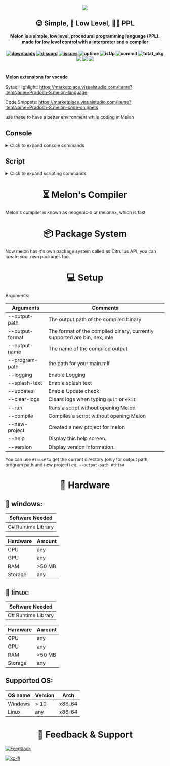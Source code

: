 <p align="center">
  <img
    src="https://user-images.githubusercontent.com/69463173/158062823-ea321f58-0fdc-44f0-a3c2-143848e7f8f0.png"
  >
  <h2 align="center">😉 Simple, 💾 Low Level, 👨‍💻 PPL</h2>
  <h4 align="center">Melon is a simple, low level, procedural programming language (PPL). made for low level control with a interpreter and a compiler<h4>
</p>
  
<p align="center">
  <a href="https://github.com/pradosh-arduino/Melon-Language/releases"><img src="https://img.shields.io/github/downloads/pradosh-arduino/Melon-Language/total?style=flat-square" alt="downloads"></a>
<a href="https://discord.gg/ChP4RMgcKG"><img src="https://img.shields.io/discord/902455221039530004?style=flat-square" alt="discord"></a>
<a href="https://github.com/pradosh-arduino/Melon-Language/issues"><img src="https://img.shields.io/github/issues/pradosh-arduino/Melon-Language?style=flat-square" alt="issues"></a>
<img src="https://img.shields.io/uptimerobot/ratio/m790982313-6e394aca6d9e2adb44b814f0?style=flat-square" alt="uptime">
<img src="https://img.shields.io/uptimerobot/status/m790982313-6e394aca6d9e2adb44b814f0?style=flat-square" alt="isUp">
<img src="https://img.shields.io/github/last-commit/pradosh-arduino/Melon-Language?style=flat-square" alt="commit">
<img src="https://shields-staging.herokuapp.com/github/directory-file-count/pradosh-arduino/Citrullus-Packages?label=Total%20Citrullus%20Packages&style=flat-square" alt="totat_pkg">
<img src="https://img.shields.io/badge/dependents-C%23%20Runtime-orange?style=flat-square">
<img src="https://img.shields.io/visual-studio-marketplace/stars/Pradosh-S.melon-language?color=blue&label=Language%20Server&logo=visual-studio-code&logoColor=blue&style=flat-square">
<a href="https://www.reddit.com/r/Melon_Language"><img src="https://img.shields.io/badge/Reddit-r%2FMelon__Language-red?style=flat-square&logo=reddit"></a>
  
#
  
**Melon extensions for vscode**
  
  Sytax Highlight: https://marketplace.visualstudio.com/items?itemName=Pradosh-S.melon-language
  
  Code Snippets: https://marketplace.visualstudio.com/items?itemName=Pradosh-S.melon-code-snippets
  
use these to have a better environment while coding in Melon
  
## Console
<details>
  <summary>Click to expand console commands</summary>

|     Commands    |                                                    Info                                                    |           Syntax           |
|-----------------|------------------------------------------------------------------------------------------------------------|----------------------------|
| >               |  move the cursor right by 1                                                                                |  >                         |
| <               |    move the cursor left by 1                                                                               |  <                         |
| +               |  add the Address that is selected in cursor                                                                |  +                         |
| -               |    subtract the Address that is selected in cursor                                                         | -                          |
| ;               |    print the Array in the screen                                                                           | ;                          |
| compile         |   compile the values into a executable file                                                                | compile                    |
| clear           |   clears the screen                                                                                        | clear                      |
| reset           |   resets all address                                                                                       | reset                      |
| run             |   runs the script                                                                                          | run                        |
| cta             |   prints the addresses in text format                                                                      | cta                        |
| write           |   writes a custom value into address                                                                       |  write \n <value>          |
| copy            |   copy the address to the cursor position                                                                  |  copy \n <value>           |
| if              |   (UNFINISHED) check if the address is <your_value> or not                                                 |                            |
| calc            |   do math                                                                                                  |  calc \n <value>           |
| var             |   save a variable                                                                                          |  var \n <var_name> \n <value> |
| change-var      |   change variable value                                                                                    |  change-var \n <var_name> \n <value>|
| delete-var      |   Remove a variable                                                                                        |  delete-var \n <val_name>  |
| delete-all-vars |  Remove All variables                                                                                      |  delete-all-vars           |
| lock-var        |  lock a variable                                                                                           | lock-var \n name           |
| importl         |  Import build in libraries                                                                                 |  importl \n <library_name> |
| load-pkg        |  loads a package                                                                                           |  load-pkg \n <name>        |
| gen-pkg         |  generates a package with main.mlf                                                                         |  gen-pkg                   |
| fetch-pkg       |  downloads a pkg from [Citrullus Server](https://cdn.jsdelivr.net/gh/pradosh-arduino/Citrullus-Packages/)  |  fetch-pkg \n <name>       |
|  time           |  shows time it even has like `time.month` to show current month or `time.day` or `time.week` etc           |  time                      |
| quit/exit       |   closes melon                                                                                             |  quit (OR) exit            |
 
### Graphics
 | Commands | Info | Suntax |
 |----------|------|----|
 | println | prints a text then goes to a new line | println \n "<text>"
 | printf | prints a text | printf \n "<text>"
 | colour | changes console colour | colour \n <fg>,<bg>
 | set-cursor-pos | sets cursor pos | set-cursor-pos \n <x>,<y>
  
</details>
 
## Script
  <details>
    <summary>Click to expand scripting commands</summary>
    
| Commands | Info | Syntax|
|----------|------|--|
|function| creates a new function | function <name> \n end for calling: <name>~()|
|> | move the cursor right by 1 |>|
|< |   move the cursor left by 1 |<
|+ | add the Address that is selected in cursor |+
|- |   subtract the Address that is selected in cursor |-
|; |   print the Array in the screen |;
|clear |  clears the screen |clear
|reset |  resets all address |reset
|write |  writes a custom value into address |
|jump |  jumps to a line number |
|copy |  copy the address to a specific place |
|if |  check if the address is <your_value> or not |
|calc |  do math |
|write-var |  write a saved variable to a address that is selected by cursor position |
|read-var |  Read The variables |
|find-var | Find every variables |
|convert| text to address array |
| goto | goto start to loop infinitly or goto end to end the script much like return in C# |
| sleep | A thread based timer (Milliseconds) |
| importf | Import other .mlf to your main.mlf |
| importl | imports any built-in library |
|for| for loops | for i=1; i-10; i=+1 \n fo-end |
|quit |  quit the console with a error code|

### Graphics
 | Commands | Info |
 |----------|------|
 | println | prints a text then goes to a new line |
 | printf | prints a text |
 | set-cursor-pos | sets cursor position |
 
</details>
<h1 align="center">⏳ <strong>Melon's Compiler</strong></h1>
  Melon's compiler is known as neogenic-x or melonnx, which is fast
  
<h1 align="center">📦 <strong>Package System</strong></h1>
  Now melon has it's own package system called as Citrullus API, you can create your own packages too.

<h1 align="center">💻 <strong>Setup</strong></h1>
    
Arguments:
  
|    Arguments    |                                 Comments                                 |
|-----------------|--------------------------------------------------------------------------|
| --output-path   |   The output path of the compiled binary                                 |
| --output-format | The format of the compiled binary, currently supported are bin, hex, mle |
| --output-name   |   The name of the compiled output                                        |
| --program-path  |  the path for your main.mlf                                              |
| --logging       |    Enable Logging                                                        |
| --splash-text   |    Enable splash text                                                    |
| --updates       |    Enable Update check                                                   |
| --clear-logs    |    Clears logs when typing `quit` or `exit`                              |
| --run           |    Runs a script without opening Melon                                   |
| --compile       |    Compiles a script without opening Melon                               |
| --new-project   |    Created a new project for melon                                       |
| --help          |    Display this help screen.                                             |
| --version       |    Display version information.                                          |
  
  You can use `#this#` to get the current directory (only for output path, program path and new project) eg. `--output-path #this#`
  
  <h1 align="center">💽 <strong>Hardware</strong></h1>
  
  ## 🚪 windows:
  
  |Software Needed |
  |----------------|
  | C# Runtime Library |
    
  | Hardware | Amount |
  |----------|--------|
  |CPU | any |
  | GPU | any |
  | RAM | >50 MB |
  | Storage | any |

  ## 🐧 linux:
  
  |Software Needed |
  |----------------|
  | C# Runtime Library |
  
  | Hardware | Amount |
  |----------|--------|
  |CPU | any |
  | GPU | any |
  | RAM | >50 MB |
  | Storage | any |
  
  ## Supported OS:
  
  | OS name | Version | Arch |
  |---------|---------| -----|
  | Windows | > 10 | x86_64 |
  | Linux | any | x86_64 |
  
<h1 align="center">💝 <strong>Feedback & Support</strong></h1>
  
 [![Feedback](https://img.shields.io/badge/Feedback-Github-green?style=flat-square)](https://gist.github.com/pradosh-arduino/4bf93fbf971f583c4d946282dac60e32)
  
 <p><a href="ko-fi.com/pradosh_arduino"><img src="https://ko-fi.com/img/githubbutton_sm.svg" alt="ko-fi"></a></p>
 
